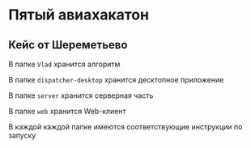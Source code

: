 # Пятый авиахакатон

## Кейс от Шереметьево

В папке `Vlad` хранится алгоритм

В папке `dispatcher-desktop` хранится десктопное приложение

В папке `server` хранится серверная часть

В папке `web` хранится Web-клиент

В каждой каждой папке имеются соответствующие инструкции по запуску

